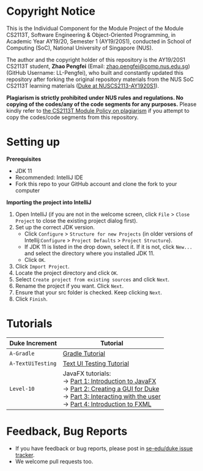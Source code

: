 # Copyright Notice

This is the Individual Component for the Module Project of the Module CS2113T, Software Engineering & Object-Oriented Programming, in Academic Year AY19/20, Semester 1 (AY19/20S1), conducted in School of Computing (SoC), National University of Singapore (NUS).

The author and the copyright holder of this repository is the AY19/20S1 CS2113T student, **Zhao Pengfei** (Email: zhao.pengfei@comp.nus.edu.sg) (GitHub Username: LL-Pengfei), who built and constantly updated this repository after forking the original repository materials from the NUS SoC CS2113T learning materials ([Duke at NUSCS2113-AY1920S1](https://github.com/nusCS2113-AY1920S1/duke)).

**Plagiarism is strictly prohibited under NUS rules and regulations. No copying of the codes/any of the code segments for any purposes.** Please kindly refer to [the CS2113T Module Policy on plagiarism](https://nuscs2113-ay1920s1.github.io/website/admin/appendixB-policies.html#policy-on-plagiarism) if you attempt to copy the codes/code segments from this repository.

# Setting up

**Prerequisites**

* JDK 11
* Recommended: IntelliJ IDE
* Fork this repo to your GitHub account and clone the fork to your computer

**Importing the project into IntelliJ**

1. Open IntelliJ (if you are not in the welcome screen, click `File` > `Close Project` to close the existing project dialog first).
1. Set up the correct JDK version.
   * Click `Configure` > `Structure for new Projects` (in older versions of Intellij:`Configure` > `Project Defaults` > `Project Structure`).
   * If JDK 11 is listed in the drop down, select it. If it is not, click `New...` and select the directory where you installed JDK 11.
   * Click `OK`.
1. Click `Import Project`.
1. Locate the project directory and click `OK`.
1. Select `Create project from existing sources` and click `Next`.
1. Rename the project if you want. Click `Next`.
1. Ensure that your src folder is checked. Keep clicking `Next`.
1. Click `Finish`.

# Tutorials 

Duke Increment | Tutorial
---------------|---------------
`A-Gradle` | [Gradle Tutorial](tutorials/gradleTutorial.md)
`A-TextUiTesting` | [Text UI Testing Tutorial](tutorials/textUiTestingTutorial.md)
`Level-10` | JavaFX tutorials:<br>→ [Part 1: Introduction to JavaFX][fx1]<br>→ [Part 2: Creating a GUI for Duke][fx2]<br>→ [Part 3: Interacting with the user][fx3]<br>→ [Part 4: Introduction to FXML][fx4]

[fx1]: <tutorials/javaFxTutorialPart1.md>
[fx2]: <tutorials/javaFxTutorialPart2.md>
[fx3]: <tutorials/javaFxTutorialPart3.md>
[fx4]: <tutorials/javaFxTutorialPart4.md>

# Feedback, Bug Reports

* If you have feedback or bug reports, please post in [se-edu/duke issue tracker](https://github.com/se-edu/duke/issues).
* We welcome pull requests too.
